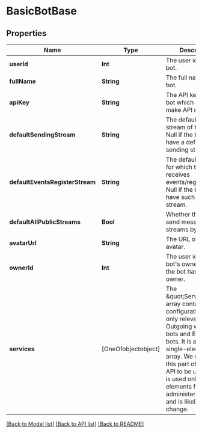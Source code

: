 # BasicBotBase

## Properties
Name | Type | Description | Notes
------------ | ------------- | ------------- | -------------
**userId** | **Int** | The user id of the bot.  | [optional] 
**fullName** | **String** | The full name of the bot.  | [optional] 
**apiKey** | **String** | The API key of the bot which it uses to make API requests.  | [optional] 
**defaultSendingStream** | **String** | The default sending stream of the bot. Null if the bot doesn&#39;t have a default sending stream.  | [optional] 
**defaultEventsRegisterStream** | **String** | The default stream for which the bot receives events/register data. Null if the bot doesn&#39;t have such a default stream.  | [optional] 
**defaultAllPublicStreams** | **Bool** | Whether the bot can send messages to all streams by default.  | [optional] 
**avatarUrl** | **String** | The URL of the bot&#39;s avatar.  | [optional] 
**ownerId** | **Int** | The user id of the bot&#39;s owner.  Null if the bot has no owner.  | [optional] 
**services** | [OneOfobjectobject] | The \&quot;Services\&quot; array contains extra configuration fields only relevant for Outgoing webhook bots and Embedded bots.  It is always a single-element array.  We consider this part of the Zulip API to be unstable; it is used only for UI elements for administering bots and is likely to change.  | [optional] 

[[Back to Model list]](../README.md#documentation-for-models) [[Back to API list]](../README.md#documentation-for-api-endpoints) [[Back to README]](../README.md)


